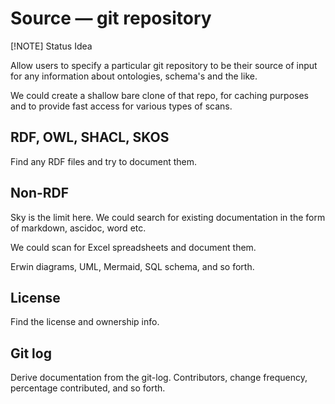 # Source &mdash; git repository

[!NOTE] Status
Idea

Allow users to specify a particular git repository to be their source
of input for any information about ontologies, schema's and the like.

We could create a shallow bare clone of that repo, for caching purposes
and to provide fast access for various types of scans.

## RDF, OWL, SHACL, SKOS

Find any RDF files and try to document them.

## Non-RDF

Sky is the limit here. We could search for existing
documentation in the form of markdown, ascidoc, word etc.

We could scan for Excel spreadsheets and document them.

Erwin diagrams, UML, Mermaid, SQL schema, and so forth.

## License

Find the license and ownership info.

## Git log

Derive documentation from the git-log.
Contributors, change frequency, percentage contributed,
and so forth.

